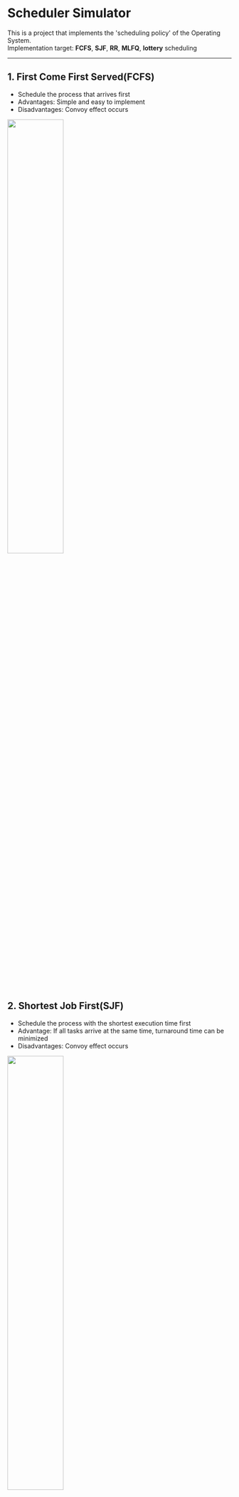 # Scheduler Simulator

This is a project that implements the 'scheduling policy' of the Operating System.  
Implementation target: **FCFS**, **SJF**, **RR**, **MLFQ**, **lottery** scheduling

---

## 1. First Come First Served(FCFS)
- Schedule the process that arrives first
- Advantages: Simple and easy to implement
- Disadvantages: Convoy effect occurs
  
<img width="50%" src="https://user-images.githubusercontent.com/76467273/160879866-5c4e137b-0a53-45ed-83b1-aca60bae0724.png"/>

<br>

## 2. Shortest Job First(SJF)
- Schedule the process with the shortest execution time first
- Advantage: If all tasks arrive at the same time, turnaround time can be minimized
- Disadvantages: Convoy effect occurs
  
<img width="50%" src="https://user-images.githubusercontent.com/76467273/160880212-dd7a088a-a9fd-4f56-81f0-ddaf43e0e486.png"/>
  
---
### # Example Input Data
<img width="80%" src="https://user-images.githubusercontent.com/76467273/160879219-4e022e79-f2fe-4d73-9d08-54925037c569.png"/>
